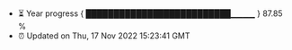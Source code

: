 - ⏳ Year progress { ██████████████████████████▁▁▁▁ } 87.85 %
- ⏰ Updated on Thu, 17 Nov 2022 15:23:41 GMT


